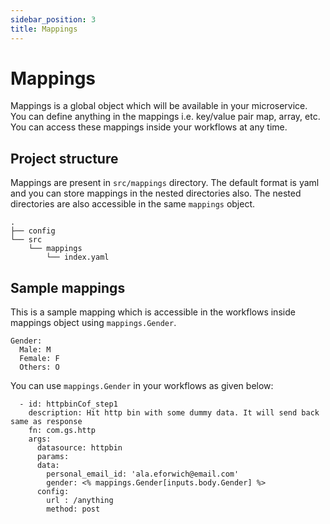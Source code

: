 ```yaml
---
sidebar_position: 3
title: Mappings
---
```


# Mappings

Mappings is a global object which will be available in your microservice. You can define anything in the mappings i.e. key/value pair map, array, etc. You can access these mappings inside your workflows at any time.

## Project structure
Mappings are present in `src/mappings` directory. The default format is yaml and you can store mappings in the nested directories also. The nested directories are also accessible in the same `mappings` object.
```
.
├── config
└── src
    └── mappings
        └── index.yaml
```

## Sample mappings
This is a sample mapping which is accessible in the workflows inside mappings object using `mappings.Gender`.
```
Gender:
  Male: M
  Female: F
  Others: O
```

You can use `mappings.Gender` in your workflows as given below:
```
  - id: httpbinCof_step1
    description: Hit http bin with some dummy data. It will send back same as response
    fn: com.gs.http
    args:
      datasource: httpbin
      params:
      data:
        personal_email_id: 'ala.eforwich@email.com'
        gender: <% mappings.Gender[inputs.body.Gender] %>
      config:
        url : /anything
        method: post
```